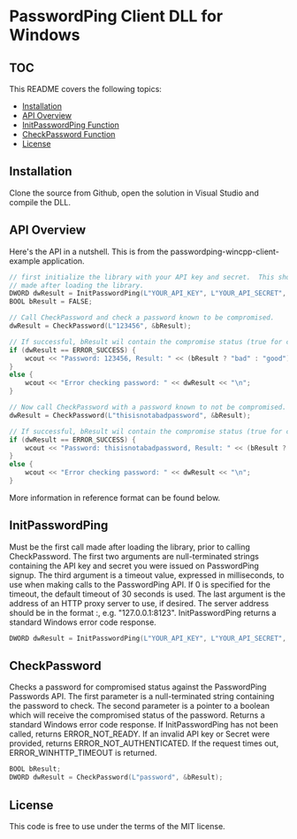# PasswordPing Client DLL for Windows

## TOC

This README covers the following topics:

- [Installation](#installation)
- [API Overview](#api-overview)
- [InitPasswordPing Function](#initpasswordping-function)
- [CheckPassword Function](#checkpassword-function)
- [License](#license)

## Installation

Clone the source from Github, open the solution in Visual Studio and compile the DLL.  

## API Overview

Here's the API in a nutshell.  This is from the passwordping-wincpp-client-example application.

```cpp
// first initialize the library with your API key and secret.  This should always be the first call
// made after loading the library.
DWORD dwResult = InitPasswordPing(L"YOUR_API_KEY", L"YOUR_API_SECRET", 0 /* a timeout value in ms for API calls, or 0 for default timeout */, NULL /* proxy server address */);
BOOL bResult = FALSE;

// Call CheckPassword and check a password known to be compromised.
dwResult = CheckPassword(L"123456", &bResult);

// If successful, bResult wil contain the compromise status (true for compromised and false for not)
if (dwResult == ERROR_SUCCESS) {
	wcout << "Password: 123456, Result: " << (bResult ? "bad" : "good") << "\n";
}
else {
	wcout << "Error checking password: " << dwResult << "\n";
}

// Now call CheckPassword with a password known to not be compromised. 
dwResult = CheckPassword(L"thisisnotabadpassword", &bResult);

// If successful, bResult wil contain the compromise status (true for compromised and false for not)
if (dwResult == ERROR_SUCCESS) {
	wcout << "Password: thisisnotabadpassword, Result: " << (bResult ? "bad" : "good") << "\n";
}
else {
	wcout << "Error checking password: " << dwResult << "\n";
}
```

More information in reference format can be found below.

## InitPasswordPing

Must be the first call made after loading the library, prior to calling CheckPassword. The first two arguments are null-terminated strings containing the API key and secret you were issued on PasswordPing signup.  The third argument is a timeout value, expressed in milliseconds, to use when making calls to the PasswordPing API.  If 0 is specified for the timeout, the default timeout of 30 seconds is used.  The last argument is the address of an HTTP proxy server to use, if desired.  The server address should be in the format <hostname>:<port>, e.g. "127.0.0.1:8123".  InitPasswordPing returns a standard Windows error code response.

```cpp
DWORD dwResult = InitPasswordPing(L"YOUR_API_KEY", L"YOUR_API_SECRET", 0 /* a timeout value in ms for API calls, or 0 for default timeout */, NULL /* proxy server address */);
```

## CheckPassword

Checks a password for compromised status against the PasswordPing Passwords API.  The first parameter is a null-terminated string containing the password to check.  The second parameter is a pointer to a boolean which will receive the compromised status of the password.  Returns a standard Windows error code response.  If InitPasswordPing has not been called, returns ERROR_NOT_READY.  If an invalid API key or Secret were provided, returns ERROR_NOT_AUTHENTICATED.  If the request times out, ERROR_WINHTTP_TIMEOUT is returned.

```cpp
BOOL bResult;
DWORD dwResult = CheckPassword(L"password", &bResult);
```

## License

This code is free to use under the terms of the MIT license.
